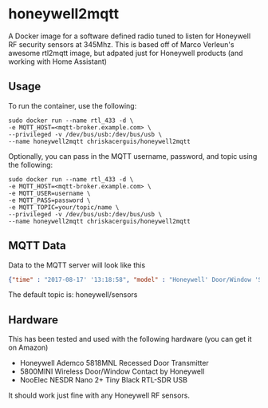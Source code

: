 # honeywell2mqtt
A Docker image for a software defined radio tuned to listen for Honeywell RF security sensors at 345Mhz.  This is based off of Marco Verleun's 
awesome rtl2mqtt image, but adpated just for Honeywell products (and working with Home Assistant)

## Usage

To run the container, use the following:

```
sudo docker run --name rtl_433 -d \
-e MQTT_HOST=<mqtt-broker.example.com> \
--privileged -v /dev/bus/usb:/dev/bus/usb \
--name honeywell2mqtt chriskacerguis/honeywell2mqtt
```

Optionally, you can pass in the MQTT username, password, and topic using the following:

```
sudo docker run --name rtl_433 -d \
-e MQTT_HOST=<mqtt-broker.example.com> \
-e MQTT_USER=username \
-e MQTT_PASS=password \
-e MQTT_TOPIC=your/topic/name \
--privileged -v /dev/bus/usb:/dev/bus/usb \
--name honeywell2mqtt chriskacerguis/honeywell2mqtt
```

## MQTT Data

Data to the MQTT server will look like this

```json
{"time" : "2017-08-17' '13:18:58", "model" : "Honeywell' Door/Window 'Sensor", "id" : 547651, "channel" : 8, "event" : 4, "state" : "closed", "heartbeat" : "yes"}
```

The default topic is: honeywell/sensors

## Hardware

This has been tested and used with the following hardware (you can get it on Amazon)

- Honeywell Ademco 5818MNL Recessed Door Transmitter
- 5800MINI Wireless Door/Window Contact by Honeywell
- NooElec NESDR Nano 2+ Tiny Black RTL-SDR USB

It should work just fine with any Honeywell RF sensors.